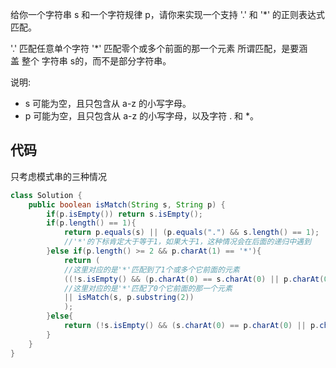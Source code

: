 给你一个字符串 s 和一个字符规律 p，请你来实现一个支持 '.' 和 '*' 的正则表达式匹配。

'.' 匹配任意单个字符
'*' 匹配零个或多个前面的那一个元素
所谓匹配，是要涵盖 整个 字符串 s的，而不是部分字符串。

说明:

- s 可能为空，且只包含从 a-z 的小写字母。
- p 可能为空，且只包含从 a-z 的小写字母，以及字符 . 和 *。

## 代码

只考虑模式串的三种情况
```Java
class Solution {
    public boolean isMatch(String s, String p) {
        if(p.isEmpty()) return s.isEmpty();
        if(p.length() == 1){
            return p.equals(s) || (p.equals(".") && s.length() == 1);
            //'*'的下标肯定大于等于1，如果大于1，这种情况会在后面的递归中遇到
        }else if(p.length() >= 2 && p.charAt(1) == '*'){
            return (
            //这里对应的是'*'匹配到了1个或多个它前面的元素
            ((!s.isEmpty() && (p.charAt(0) == s.charAt(0) || p.charAt(0) == '.')) && isMatch(s.substring(1), p)) 
            //这里对应的是'*'匹配了0个它前面的那一个元素
            || isMatch(s, p.substring(2)) 
            );
        }else{
            return (!s.isEmpty() && (s.charAt(0) == p.charAt(0) || p.charAt(0) == '.')) && isMatch(s.substring(1), p.substring(1));
        }
    }
}
```